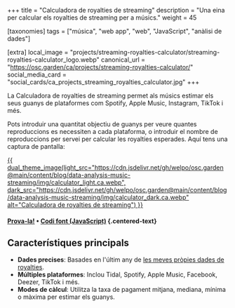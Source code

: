 +++
title = "Calculadora de royalties de streaming"
description = "Una eina per calcular els royalties de streaming per a músics."
weight = 45

[taxonomies]
tags = ["música", "web app", "web", "JavaScript", "anàlisi de dades"]

[extra]
local_image = "projects/streaming-royalties-calculator/streaming-royalties-calculator_logo.webp"
canonical_url = "https://osc.garden/ca/projects/streaming-royalties-calculator/"
social_media_card = "social_cards/ca_projects_streaming_royalties_calculator.jpg"
+++

La Calculadora de royalties de streaming permet als músics estimar els seus guanys de plataformes com Spotify, Apple Music, Instagram, TikTok i més.

Pots introduir una quantitat objectiu de guanys per veure quantes reproduccions es necessiten a cada plataforma, o introduir el nombre de reproduccions per servei per calcular les royalties esperades. Aquí tens una captura de pantalla:

<a href="https://osc.garden/ca/royalties-calculator/" target="_blank">
   {{ dual_theme_image(light_src="https://cdn.jsdelivr.net/gh/welpo/osc.garden@main/content/blog/data-analysis-music-streaming/img/calculator_light.ca.webp", dark_src="https://cdn.jsdelivr.net/gh/welpo/osc.garden@main/content/blog/data-analysis-music-streaming/img/calculator_dark.ca.webp" alt="Calculadora de royalties de streaming") }}
</a>

#### [Prova-la!](https://osc.garden/ca/royalties-calculator/) • [Codi font (JavaScript)](https://github.com/welpo/osc.garden/blob/main/content/pages/royalties-calculator/js/streamsMonthCalculator.js) {.centered-text}

## Característiques principals

- **Dades precises**: Basades en l'últim any de [les meves pròpies dades de royalties](https://osc.garden/ca/blog/data-analysis-music-streaming/).
- **Múltiples plataformes**: Inclou Tidal, Spotify, Apple Music, Facebook, Deezer, TikTok i més.
- **Modes de càlcul**: Utilitza la taxa de pagament mitjana, mediana, mínima o màxima per estimar els guanys.
